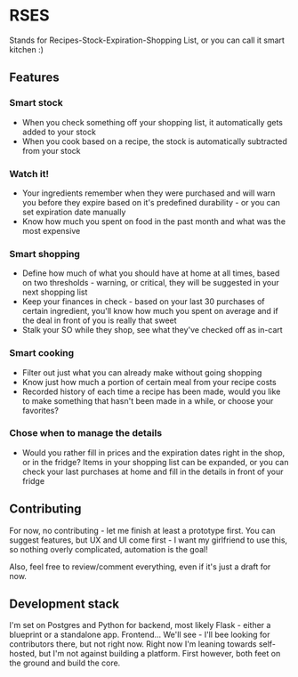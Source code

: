 # RSES

Stands for Recipes-Stock-Expiration-Shopping List, or you can call it smart kitchen :)

## Features

### Smart stock

* When you check something off your shopping list, it automatically gets added to your stock
* When you cook based on a recipe, the stock is automatically subtracted from your stock

### Watch it!

* Your ingredients remember when they were purchased and will warn you before they expire based on it's predefined durability - or you can set expiration date manually
* Know how much you spent on food in the past month and what was the most expensive

### Smart shopping

* Define how much of what you should have at home at all times, based on two thresholds - warning, or critical, they will be suggested in your next shopping list
* Keep your finances in check - based on your last 30 purchases of certain ingredient, you'll know how much you spent on average and if the deal in front of you is really that sweet
* Stalk your SO while they shop, see what they've checked off as in-cart

### Smart cooking

* Filter out just what you can already make without going shopping
* Know just how much a portion of certain meal from your recipe costs
* Recorded history of each time a recipe has been made, would you like to make something that hasn't been made in a while, or choose your favorites?

### Chose when to manage the details

* Would you rather fill in prices and the expiration dates right in the shop, or in the fridge? Items in your shopping list can be expanded, or you can check your last purchases at home and fill in the details in front of your fridge

## Contributing

For now, no contributing - let me finish at least a prototype first. You can suggest features, but UX and UI come first - I want my girlfriend to use this, so nothing overly complicated, automation is the goal!

Also, feel free to review/comment everything, even if it's just a draft for now.

## Development stack

I'm set on Postgres and Python for backend, most likely Flask - either a blueprint or a standalone app. Frontend... We'll see - I'll bee looking for contributors there, but not right now. Right now I'm leaning towards self-hosted, but I'm not against building a platform. First however, both feet on the ground and build the core.
